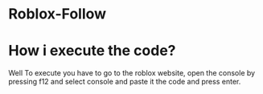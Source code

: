 # Roblox-Follow

# How i execute the code?
Well To execute you have to go to the roblox website, open the console by pressing f12 and select console and paste it the code and press enter.
